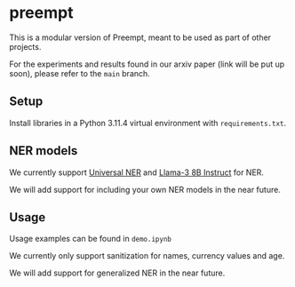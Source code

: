 # preempt
This is a modular version of Preempt, meant to be used as part of other projects. 

For the experiments and results found in our arxiv paper (link will be put up soon), please refer to the `main` branch.
## Setup
Install libraries in a Python 3.11.4 virtual environment with `requirements.txt`.

## NER models
We currently support [Universal NER](https://universal-ner.github.io/) and [Llama-3 8B Instruct](https://huggingface.co/meta-llama/Meta-Llama-3-8B-Instruct) for NER. 

We will add support for including your own NER models in the near future. 

## Usage
Usage examples can be found in `demo.ipynb`

We currently only support sanitization for names, currency values and age. 

We will add support for generalized NER in the near future. 
